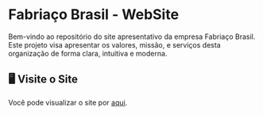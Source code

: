# Fabriaço Brasil - WebSite

Bem-vindo ao repositório do site apresentativo da empresa Fabriaço Brasil. Este projeto visa apresentar os valores, missão, e serviços desta organização de forma clara, intuitiva e moderna.

## 🖥️ Visite o Site

Você pode visualizar o site por [aqui](www.fabriacobrasil.com.br).
